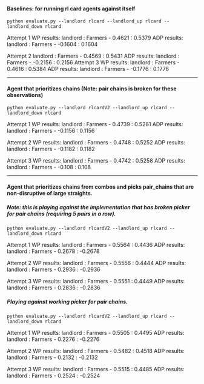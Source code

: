 #### Baselines: for running rl card agents against itself
```python evaluate.py --landlord rlcard --landlord_up rlcard --landlord_down rlcard```

Attempt 1
WP results:
landlord : Farmers - 0.4621 : 0.5379
ADP results:
landlord : Farmers - -0.1604 : 0.1604

Attempt 2
landlord : Farmers - 0.4569 : 0.5431
ADP results:
landlord : Farmers - -0.2156 : 0.2156
Attempt 3
WP results:
landlord : Farmers - 0.4616 : 0.5384
ADP results:
landlord : Farmers - -0.1776 : 0.1776

---

#### Agent that prioritizes chains (Note: pair chains is broken for these observations)
```python evaluate.py --landlord rlcardV2 --landlord_up rlcard --landlord_down rlcard```

Attempt 1
WP results:
landlord : Farmers - 0.4739 : 0.5261
ADP results:
landlord : Farmers - -0.1156 : 0.1156

Attempt 2
WP results:
landlord : Farmers - 0.4748 : 0.5252
ADP results:
landlord : Farmers - -0.1182 : 0.1182


Attempt 3
WP results:
landlord : Farmers - 0.4742 : 0.5258
ADP results:
landlord : Farmers - -0.108 : 0.108

---

#### Agent that prioritizes chains from combos and picks pair_chains that are non-disruptive of large straights.
##### Note: this is playing against the implementation that has broken picker for pair chains (requiring 5 pairs in a row).

```python evaluate.py --landlord rlcardV2 --landlord_up rlcard --landlord_down rlcard```

Attempt 1
WP results:
landlord : Farmers - 0.5564 : 0.4436
ADP results:
landlord : Farmers - 0.2678 : -0.2678

Attempt 2
WP results:
landlord : Farmers - 0.5556 : 0.4444
ADP results:
landlord : Farmers - 0.2936 : -0.2936

Attempt 3
WP results:
landlord : Farmers - 0.5551 : 0.4449
ADP results:
landlord : Farmers - 0.2836 : -0.2836

##### Playing against working picker for pair chains.

```python evaluate.py --landlord rlcardV2 --landlord_up rlcard --landlord_down rlcard```

Attempt 1
WP results:
landlord : Farmers - 0.5505 : 0.4495
ADP results:
landlord : Farmers - 0.2276 : -0.2276

Attempt 2
WP results:
landlord : Farmers - 0.5482 : 0.4518
ADP results:
landlord : Farmers - 0.2132 : -0.2132

Attempt 3
WP results:
landlord : Farmers - 0.5515 : 0.4485
ADP results:
landlord : Farmers - 0.2524 : -0.2524
